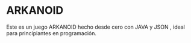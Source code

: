 # ARKANOID

Este es un juego ARKANOID hecho desde cero con JAVA y JSON , ideal para principiantes en programación.
